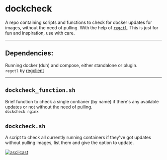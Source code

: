 # dockcheck
A repo containing scripts and functions to check for docker updates for images, without the need of pulling. With the help of [`regctl`](https://github.com/regclient/regclient).
This is just for fun and inspiration, use with care.
___

## Dependencies:
Running docker (duh) and compose, either standalone or plugin.   
`regctl` by [regclient](https://github.com/regclient/regclient)
___

## `dockcheck_function.sh`
Brief function to check a single contianer (by name) if there's any available updates or not without the need of pulling.   
`dockcheck nginx`

## `dockcheck.sh`
A script to check all currently running containers if they've got updates without pulling images, list them and give the option to update.

[![asciicast](https://asciinema.org/a/Bt3UXSoDHIRSn0GbvfZmB0tV2.svg)](https://asciinema.org/a/Bt3UXSoDHIRSn0GbvfZmB0tV2)
